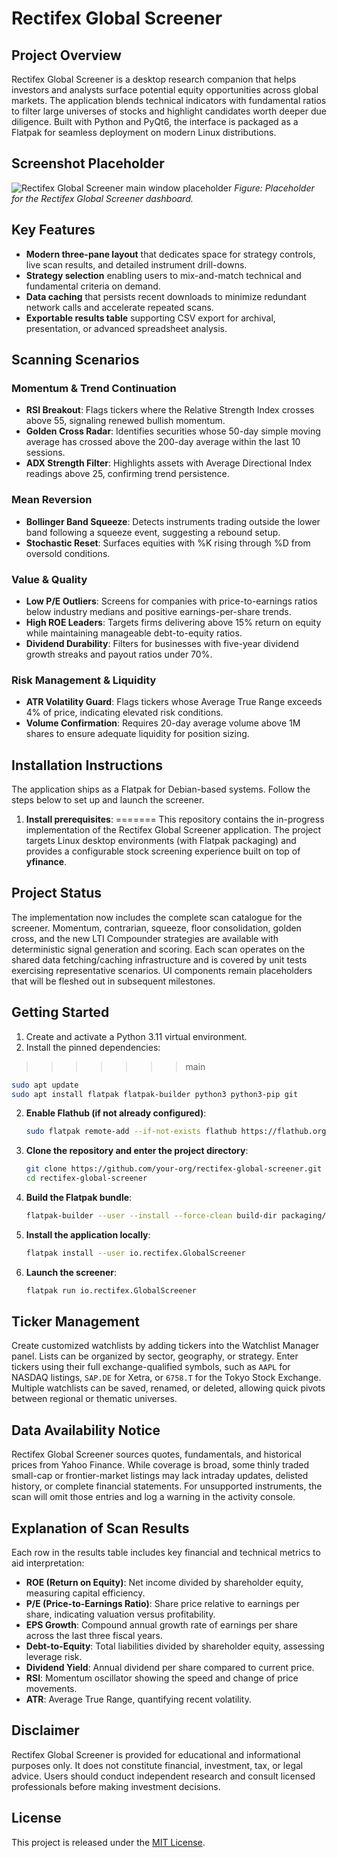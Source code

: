 # Rectifex Global Screener

## Project Overview
Rectifex Global Screener is a desktop research companion that helps investors and analysts surface potential equity opportunities across global markets. The application blends technical indicators with fundamental ratios to filter large universes of stocks and highlight candidates worth deeper due diligence. Built with Python and PyQt6, the interface is packaged as a Flatpak for seamless deployment on modern Linux distributions.

## Screenshot Placeholder
![Rectifex Global Screener main window placeholder](docs/images/screenshot-placeholder.png)
*Figure: Placeholder for the Rectifex Global Screener dashboard.*

## Key Features
- **Modern three-pane layout** that dedicates space for strategy controls, live scan results, and detailed instrument drill-downs.
- **Strategy selection** enabling users to mix-and-match technical and fundamental criteria on demand.
- **Data caching** that persists recent downloads to minimize redundant network calls and accelerate repeated scans.
- **Exportable results table** supporting CSV export for archival, presentation, or advanced spreadsheet analysis.

## Scanning Scenarios
### Momentum & Trend Continuation
- **RSI Breakout**: Flags tickers where the Relative Strength Index crosses above 55, signaling renewed bullish momentum.
- **Golden Cross Radar**: Identifies securities whose 50-day simple moving average has crossed above the 200-day average within the last 10 sessions.
- **ADX Strength Filter**: Highlights assets with Average Directional Index readings above 25, confirming trend persistence.

### Mean Reversion
- **Bollinger Band Squeeze**: Detects instruments trading outside the lower band following a squeeze event, suggesting a rebound setup.
- **Stochastic Reset**: Surfaces equities with %K rising through %D from oversold conditions.

### Value & Quality
- **Low P/E Outliers**: Screens for companies with price-to-earnings ratios below industry medians and positive earnings-per-share trends.
- **High ROE Leaders**: Targets firms delivering above 15% return on equity while maintaining manageable debt-to-equity ratios.
- **Dividend Durability**: Filters for businesses with five-year dividend growth streaks and payout ratios under 70%.

### Risk Management & Liquidity
- **ATR Volatility Guard**: Flags tickers whose Average True Range exceeds 4% of price, indicating elevated risk conditions.
- **Volume Confirmation**: Requires 20-day average volume above 1M shares to ensure adequate liquidity for position sizing.

## Installation Instructions
The application ships as a Flatpak for Debian-based systems. Follow the steps below to set up and launch the screener.

1. **Install prerequisites**:
=======
This repository contains the in-progress implementation of the Rectifex Global Screener
application. The project targets Linux desktop environments (with Flatpak packaging) and
provides a configurable stock screening experience built on top of **yfinance**.

## Project Status

The implementation now includes the complete scan catalogue for the screener. Momentum,
contrarian, squeeze, floor consolidation, golden cross, and the new LTI Compounder strategies are
available with deterministic signal generation and scoring. Each scan operates on the shared data
fetching/caching infrastructure and is covered by unit tests exercising representative scenarios.
UI components remain placeholders that will be fleshed out in subsequent milestones.

## Getting Started

1. Create and activate a Python 3.11 virtual environment.
2. Install the pinned dependencies:

>>>>>>> main
   ```bash
   sudo apt update
   sudo apt install flatpak flatpak-builder python3 python3-pip git
   ```
2. **Enable Flathub (if not already configured)**:
   ```bash
   sudo flatpak remote-add --if-not-exists flathub https://flathub.org/repo/flathub.flatpakrepo
   ```
3. **Clone the repository and enter the project directory**:
   ```bash
   git clone https://github.com/your-org/rectifex-global-screener.git
   cd rectifex-global-screener
   ```
4. **Build the Flatpak bundle**:
   ```bash
   flatpak-builder --user --install --force-clean build-dir packaging/io.rectifex.GlobalScreener.json
   ```
5. **Install the application locally**:
   ```bash
   flatpak install --user io.rectifex.GlobalScreener
   ```
6. **Launch the screener**:
   ```bash
   flatpak run io.rectifex.GlobalScreener
   ```

## Ticker Management
Create customized watchlists by adding tickers into the Watchlist Manager panel. Lists can be organized by sector, geography, or strategy. Enter tickers using their full exchange-qualified symbols, such as `AAPL` for NASDAQ listings, `SAP.DE` for Xetra, or `6758.T` for the Tokyo Stock Exchange. Multiple watchlists can be saved, renamed, or deleted, allowing quick pivots between regional or thematic universes.

## Data Availability Notice
Rectifex Global Screener sources quotes, fundamentals, and historical prices from Yahoo Finance. While coverage is broad, some thinly traded small-cap or frontier-market listings may lack intraday updates, delisted history, or complete financial statements. For unsupported instruments, the scan will omit those entries and log a warning in the activity console.

## Explanation of Scan Results
Each row in the results table includes key financial and technical metrics to aid interpretation:
- **ROE (Return on Equity)**: Net income divided by shareholder equity, measuring capital efficiency.
- **P/E (Price-to-Earnings Ratio)**: Share price relative to earnings per share, indicating valuation versus profitability.
- **EPS Growth**: Compound annual growth rate of earnings per share across the last three fiscal years.
- **Debt-to-Equity**: Total liabilities divided by shareholder equity, assessing leverage risk.
- **Dividend Yield**: Annual dividend per share compared to current price.
- **RSI**: Momentum oscillator showing the speed and change of price movements.
- **ATR**: Average True Range, quantifying recent volatility.

## Disclaimer
Rectifex Global Screener is provided for educational and informational purposes only. It does not constitute financial, investment, tax, or legal advice. Users should conduct independent research and consult licensed professionals before making investment decisions.

## License
This project is released under the [MIT License](LICENSE).
